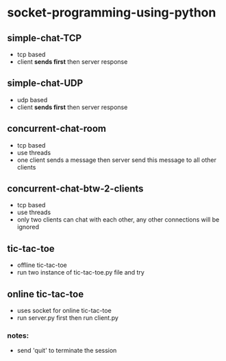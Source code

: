 # socket-programming-using-python

## simple-chat-TCP 
  - tcp based
  - client **sends first** then server response
## simple-chat-UDP
  - udp based
  - client **sends first** then server response 
## concurrent-chat-room
  - tcp based
  - use threads
  - one client sends a message then server send this message to all other clients
## concurrent-chat-btw-2-clients
  - tcp based
  - use threads
  - only two clients can chat with each other, any other connections will be ignored

## tic-tac-toe
  - offline tic-tac-toe
  - run two instance of tic-tac-toe.py file and try
## online tic-tac-toe
  - uses socket for online tic-tac-toe
  - run server.py first then run client.py
### notes:
  - send 'quit' to terminate the session
